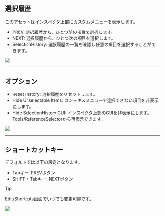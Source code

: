## 選択履歴

このアセットはインスペクタ上部にカスタムメニューを表示します。
- PREV: 選択履歴から、ひとつ前の項目を選択します。
- NEXT: 選択履歴から、ひとつ次の項目を選択します。
- SelectionHistory: 選択履歴の一覧を確認し任意の項目を選択することができます。

![](https://emptybraces.github.io/reference-selector/images/selection_history1.jpg)

---
## オプション 
- Reset History: 選択履歴をリセットします。
- Hide Unselectable Items: コンテキスメニューで選択できない項目を非表示にします。
- Hide SelectionHistory GUI: インスペクタ上部のGUIを非表示にします。Tools/ReferenceSelectorから再表示できます。

![](https://emptybraces.github.io/reference-selector/images/selection_history2.jpg)

---
## ショートカットキー

デフォルトでは以下の設定となります。

- Tabキー: PREVボタン
- SHIFT + Tabキー: NEXTボタン

> [!TIP]
> Edit/Shortcuts画面でいつでも変更可能です。

![](https://emptybraces.github.io/reference-selector/images/selection_history3.jpg)
